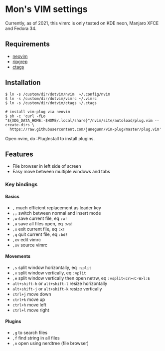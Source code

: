 # Mon's VIM settings

Currently, as of 2021, this vimrc is only tested on KDE neon, Manjaro XFCE and Fedora 34.

## Requirements

- [neovim](https://github.com/neovim/neovim/wiki/Installing-Neovim#install-from-package)
- [ripgrep](https://github.com/BurntSushi/ripgrep)
- [ctags](https://docs.ctags.io/en/latest/index.html)

## Installation

```shell
$ ln -s /custom/dir/dotvim/nvim  ~/.config/nvim
$ ln -s /custom/dir/dotvim/vimrc ~/.vimrc
$ ln -s /custom/dir/dotvim/ctags ~/.ctags

# install vim-plug via neovim
$ sh -c 'curl -fLo "${XDG_DATA_HOME:-$HOME/.local/share}"/nvim/site/autoload/plug.vim --create-dirs \
  https://raw.githubusercontent.com/junegunn/vim-plug/master/plug.vim'
```

Open nvim, do :PlugInstall to install plugins.

## Features

- File browser in left side of screen
- Easy move between multiple windows and tabs

### Key bindings

#### Basics

- `,` much efficient replacement as leader key
- `;;` switch between normal and insert mode
- `,w` save current file, eq `:w!`
- `,a` save all files open, eq `:wa!`
- `,x` exit current file, eq `:x!`
- `,q` quit current file, eq `:bd!`
- `,ev` edit vimrc
- `,sv` source vimrc

#### Movements

- `,s` split window horizontally, eq `:split`
- `,v` split window vertically, eq `:vplit`
- `,e` split window vertically then open netrw, eq `:vsplit<cr><C-W>l:E`
- `alt+shift-h` or `alt+shift-l` resize horizontally
- `alt+shift-j` or `alt+shift-k` resize vertically
- `ctrl+j` move down
- `ctrl+k` move up
- `ctrl+h` move left
- `ctrl+l` move right

#### Plugins

- `,g` to search files
- `,f` find string in all files
- `,n` open using nerdtree (file browser)
